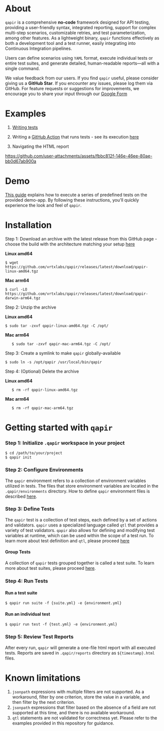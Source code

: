 # About

`qapir` is a comprehensive **no-code** framework designed for API testing, providing a user-friendly syntax, integrated
reporting, support for complex multi-step scenarios, customizable retries, and test parameterization, among other
features.
As a lightweight binary, `qapir` functions effectively as both a development tool and a test runner, easily integrating
into Continuous Integration pipelines.

Users can define scenarios using `YAML` format, execute individual tests or entire test suites, and generate detailed,
human-readable reports—all with a single command.

We value feedback from our users. If you find `qapir` useful, please consider giving us a **GitHub Star**. If you
encounter any issues, please log them via GitHub. For feature requests or suggestions for improvements, we encourage you
to share your input through
our [Google Form](https://docs.google.com/forms/d/1JoBi2MCf6uaN3SZoxpX3oxIrDDeNE10cT5-5K4V3oko)

# Examples

1. [Writing tests](https://github.com/vrtxlabs/qapir/tree/main/.qapir)

2. Writing a [GitHub Action](https://github.com/vrtxlabs/qapir/blob/main/.github/workflows/qapir-demo.yml) that runs
   tests - see its execution [here](https://github.com/vrtxlabs/qapir/actions)

3. Navigating the HTML report

https://github.com/user-attachments/assets/fbbc812f-146e-46ee-80ae-bb0d67ab900a



# Demo

[This guide](docs/Demo.md) explains how to execute a series of predefined tests on the provided demo-app. By following
these instructions, you'll quickly experience the look and feel of `qapir`.

# Installation

Step 1: Download an archive with the latest release from this GitHub page - choose the build with the architecture matching
your setup [here](https://github.com/vrtxlabs/qapir/releases/latest)

**Linux amd64**

   ```
   $ wget https://github.com/vrtxlabs/qapir/releases/latest/download/qapir-linux-amd64.tgz
   ```

**Mac arm64**

   ```
   $ curl -LO https://github.com/vrtxlabs/qapir/releases/latest/download/qapir-darwin-arm64.tgz
   ```

Step 2: Unzip the archive

**Linux amd64**

   ```
   $ sudo tar -zxvf qapir-linux-amd64.tgz -C /opt/
   ```

**Mac arm64**

```
   $ sudo tar -zxvf qapir-mac-arm64.tgz -C /opt/
```

Step 3: Create a symlink to make `qapir` globally-available

   ```
   $ sudo ln -s /opt/qapir /usr/local/bin/qapir
   ```

Step 4: (Optional) Delete the archive

**Linux amd64**

```
   $ rm -rf qapir-linux-amd64.tgz
```

**Mac arm64**

```
   $ rm -rf qapir-mac-arm64.tgz
``` 

# Getting started with `qapir`

### Step 1: Initialize `.qapir` workspace in your project

```
$ cd /path/to/your/project
$ qapir init
```

### Step 2: Configure Environments

The `qapir` environment refers to a collection of environment variables utilized in tests.
The files that store environment variables are located in the `.qapir/environments` directory.
How to define `qapir` environment files is described [here](docs/Environment.md).

### Step 3: Define Tests

The `qapir` test is a collection of test steps, each defined by a set of actions and validators.
`qapir` uses a specialized language called `qtl` that provides a variety of test validators.
`qapir` also allows for defining and modifying test variables at runtime, which can be used within the scope of a test
run.
To learn more about test definition and `qtl`, please proceed [here](docs/Test.md)

#### Group Tests

A collection of `qapir` tests grouped together is called a test suite.
To learn more about test suites, please proceed [here](docs/Test.md/#suite).

### Step 4: Run Tests

#### Run a test suite

```
$ qapir run suite -f {suite.yml} -e {environment.yml}
```

#### Run an individual test

```
$ qapir run test -f {test.yml} -e {environment.yml}
```

### Step 5: Review Test Reports

After every run, `qapir` will generate a one-file html report with all executed tests.
Reports are saved in `.qapir/reports` directory as `${timestamp}.html` files.

# Known limitations

1. `jsonpath` expressions with multiple filters are not supported. As a workaround, filter by one criterion, store the
   value in a variable, and then filter by the next criterion.
2. `jsonpath` expressions that filter based on the absence of a field are not supported at this time, and there is no
   available workaround.
3. `qtl` statements are not validated for correctness yet. Please refer to the examples provided in this repository for
   guidance.
